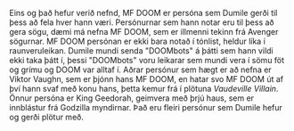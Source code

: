 Eins og það hefur verið nefnd, MF DOOM er persóna sem Dumile gerði til þess að fela hver hann væri. Persónurnar sem hann notar eru til þess að gera sögu, dæmi má nefna MF DOOM, sem er illmenni tekinn frá Avenger sögurnar. MF DOOM persónan er ekki bara notað í tónlist, heldur líka í raunveruleikan. Dumile mundi senda "DOOMbots" á þátti sem hann vildi ekki taka þátt í, þessi "DOOMbots" voru leikarar sem mundi vera í sömu föt og grímu og DOOM var alltaf í. Aðrar persónur sem hægt er að nefna er Viktor Vaughn, sem er þjónn hans MF DOOM, en hatar svo MF DOOM út af því hann svaf með konu hans, þetta kemur frá í plötuna _Vaudeville Villain_. Önnur persóna er King Geedorah, geimvera með þrjú haus, sem er innblástur frá Godzilla myndirnar. Það eru fleiri persónur sem Dumile hefur og gerði plötur með. 
